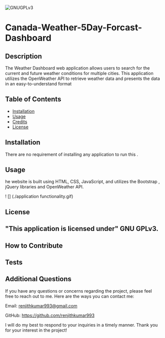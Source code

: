 
![GNUGPLv3](https://img.shields.io/badge/License-GNUGPLv3-Green)

# Canada-Weather-5Day-Forcast-Dashboard

## Description

The Weather Dashboard web application allows users to search for the current and future weather conditions for multiple cities. This application utilizes the OpenWeather API to retrieve weather data and presents the data in an easy-to-understand format

## Table of Contents

- [Installation](#installation) 
- [Usage](#usage)
- [Credits](#credits)
- [License](#license)

## Installation

There are no requirement of installing any application to run this .

## Usage

he website is built using HTML, CSS, JavaScript, and utilizes the Bootstrap , jQuery libraries and OpenWeather API.

! [] (./application functionality.gif)


## License

"This application is licensed under" GNU GPLv3.
---

## How to Contribute



## Tests



## Additional Questions

If you have any questions or concerns regarding the project, please feel free to reach out to me. Here are the ways you can contact me:

Email: renjithkumar993@gmail.com

GitHub: https://github.com/renjithkumar993

I will do my best to respond to your inquiries in a timely manner. Thank you for your interest in the project!

